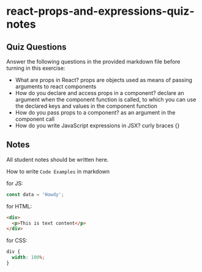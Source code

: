 # react-props-and-expressions-quiz-notes

## Quiz Questions

Answer the following questions in the provided markdown file before turning in this exercise:

- What are props in React?
  props are objects used as means of passing arguments to react components
- How do you declare and access props in a component?
  declare an argument when the component function is called, to which you can use the declared keys and values in the component function
- How do you pass props to a component?
  as an argument in the component call
- How do you write JavaScript expressions in JSX?
  curly braces {}

## Notes

All student notes should be written here.

How to write `Code Examples` in markdown

for JS:

```javascript
const data = 'Howdy';
```

for HTML:

```html
<div>
  <p>This is text content</p>
</div>
```

for CSS:

```css
div {
  width: 100%;
}
```
